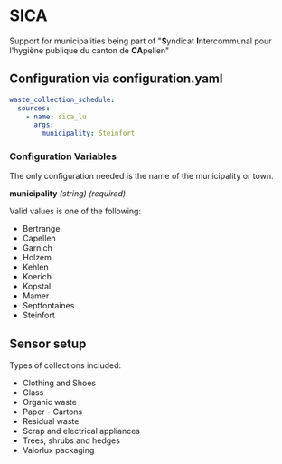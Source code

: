 # SICA

Support for municipalities being part of "**S**yndicat **I**ntercommunal pour l'hygiène publique du canton de **CA**pellen"

## Configuration via configuration.yaml

```yaml
waste_collection_schedule:
  sources:
    - name: sica_lu
      args:
        municipality: Steinfort
```

### Configuration Variables
The only configuration needed is the name of the municipality or town.

**municipality**
*(string) (required)*

Valid values is one of the following:
- Bertrange
- Capellen
- Garnich
- Holzem
- Kehlen
- Koerich
- Kopstal
- Mamer
- Septfontaines
- Steinfort

## Sensor setup
Types of collections included:
- Clothing and Shoes
- Glass
- Organic waste
- Paper - Cartons
- Residual waste
- Scrap and electrical appliances
- Trees, shrubs and hedges
- Valorlux packaging
